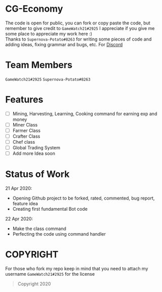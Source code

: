 # CG-Economy
The code is open for public, you can fork or copy paste the code, but remember to give credit to <code>GameWatch21#2925</code> 
I appreciate if you give me some place to appreciate my work here :)
<br>
Thanks to <code>Supernova-Potato#8263</code> for writing some pieces of code and adding ideas, fixing grammar and bugs, etc.
For [Discord](https://discord.gg/ZkW49AT)

# Team Members
<code>GameWatch21#2925</code>
<code>Supernova-Potato#8263</code>

# Features
- [ ] Mining, Harvesting, Learning, Cooking command for earning exp and money
- [ ] Miner Class
- [ ] Farmer Class
- [ ] Crafter Class
- [ ] Chef class
- [ ] Global Trading System
- [ ] Add more Idea soon

# Status of Work
21 Apr 2020: <ul>
<li>Opening Github project to be forked, rated, commented, bug report, feature idea</li>
<li>Creating first fundamental Bot code</li>
</ul>

22 Apr 2020: <ul>
  <li>Make the class command</li>
  <li>Perfecting the code using command handler</li>
</ul>

# COPYRIGHT
For those who fork my repo keep in mind that you need to attach my username <code>GameWatch21#2925</code> for the license

> Copyright 2020

